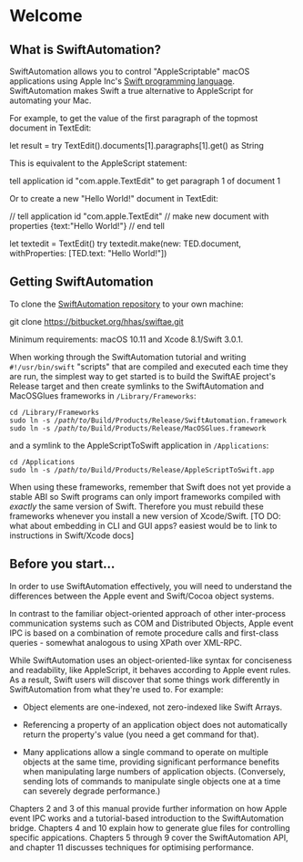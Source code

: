 # Welcome

## What is SwiftAutomation?

SwiftAutomation allows you to control "AppleScriptable" macOS applications using Apple Inc's [Swift programming language](https://swift.org/). SwiftAutomation makes Swift a true alternative to AppleScript for automating your Mac.

For example, to get the value of the first paragraph of the topmost document in TextEdit:

  let result = try TextEdit().documents[1].paragraphs[1].get() as String

This is equivalent to the AppleScript statement:

  tell application id "com.apple.TextEdit" to get paragraph 1 of document 1


Or to create a new "Hello World!" document in TextEdit:

  // tell application id "com.apple.TextEdit"
  //   make new document with properties {text:"Hello World!"}
  // end tell

  let textedit = TextEdit()
  try textedit.make(new: TED.document, withProperties: [TED.text: "Hello World!"])


## Getting SwiftAutomation

To clone the [SwiftAutomation repository](https://bitbucket.org/hhas/swiftae) to your own machine:

  git clone https://bitbucket.org/hhas/swiftae.git

Minimum requirements: macOS 10.11 and Xcode 8.1/Swift 3.0.1.

When working through the SwiftAutomation tutorial and writing `#!/usr/bin/swift` "scripts" that are compiled and executed each time they are run, the simplest way to get started is to build the SwiftAE project's Release target and then create symlinks to the SwiftAutomation and MacOSGlues frameworks in `/Library/Frameworks`:

<pre><code>cd /Library/Frameworks
sudo ln -s <var>/path/to/</var>Build/Products/Release/SwiftAutomation.framework
sudo ln -s <var>/path/to/</var>Build/Products/Release/MacOSGlues.framework</code></pre>

and a symlink to the AppleScriptToSwift application in `/Applications`:

<pre><code>cd /Applications
sudo ln -s <var>/path/to/</var>Build/Products/Release/AppleScriptToSwift.app</code></pre>

<p class="hilitebox">When using these frameworks, remember that Swift does not yet provide a stable ABI so Swift programs can only import frameworks compiled with <em>exactly</em> the same version of Swift. Therefore you must rebuild these frameworks whenever you install a new version of Xcode/Swift. [TO DO: what about embedding in CLI and GUI apps? easiest would be to link to instructions in Swift/Xcode docs]</p>


## Before you start...

In order to use SwiftAutomation effectively, you will need to understand the differences between the Apple event and Swift/Cocoa object systems.

In contrast to the familiar object-oriented approach of other inter-process communication systems such as COM and Distributed Objects, Apple event IPC is based on a combination of remote procedure calls and first-class queries - somewhat analogous to using XPath over XML-RPC.

While SwiftAutomation uses an object-oriented-like syntax for conciseness and readability, like AppleScript, it behaves according to Apple event rules. As a result, Swift users will discover that some things work differently in SwiftAutomation from what they're used to. For example:

* Object elements are one-indexed, not zero-indexed like Swift Arrays.

* Referencing a property of an application object does not automatically return the property's value (you need a get command for that).

* Many applications allow a single command to operate on multiple objects at the same time, providing significant performance benefits when manipulating large numbers of application objects. (Conversely, sending lots of commands to manipulate single objects one at a time can severely degrade performance.)

Chapters 2 and 3 of this manual provide further information on how Apple event IPC works and a tutorial-based introduction to the SwiftAutomation bridge. Chapters 4 and 10 explain how to generate glue files for controlling specific appications. Chapters 5 through 9 cover the SwiftAutomation API, and chapter 11 discusses techniques for optimising performance.

